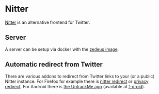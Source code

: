 # Nitter

[Nitter](https://github.com/zedeus/nitter) is an alternative frontend for
Twitter.

## Server

A server can be setup via docker with the [zedeus image](./docker-images/zedeus_-_nitter.md).

## Automatic redirect from Twitter

There are various addons to redirect from Twitter links to your (or a public)
Nitter instance.
For Firefox for example there is
[nitter redirect](https://addons.mozilla.org/en-US/firefox/addon/nitter-redirect/)
or [privacy redirect](https://addons.mozilla.org/en-US/firefox/addon/privacy-redirect/).
For Android there is
[the UntrackMe app](https://framagit.org/tom79/nitterizeme) (available at [f-droid](./f-droid.md)).
